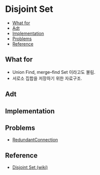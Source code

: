 # Disjoint Set

- [What for](#what-for)
- [Adt](#adt)
- [Implementation](#implementation)
- [Problems](#problems)
- [Reference](#reference)

## What for

- Union Find, merge–find Set 이라고도 불림.
- 서로소 집합을 저장하기 위한 자료구조.

## Adt

## Implementation

## Problems

- [RedundantConnection](./leetcode/RedundantConnection.cpp)

## Reference

- [Disjoint Set (wiki)](https://en.wikipedia.org/wiki/Disjoint-set_data_structure)